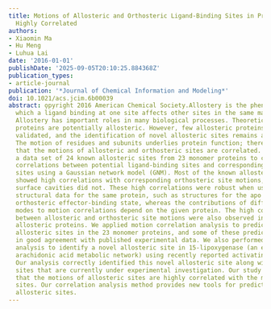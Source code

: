 ```yaml
---
title: Motions of Allosteric and Orthosteric Ligand-Binding Sites in Proteins Are
  Highly Correlated
authors:
- Xiaomin Ma
- Hu Meng
- Luhua Lai
date: '2016-01-01'
publishDate: '2025-09-05T20:10:25.884368Z'
publication_types:
- article-journal
publication: '*Journal of Chemical Information and Modeling*'
doi: 10.1021/acs.jcim.6b00039
abstract: o̧pyright 2016 American Chemical Society.Allostery is the phenomenon in
  which a ligand binding at one site affects other sites in the same macromolecule.
  Allostery has important roles in many biological processes. Theoretically, all nonfibrous
  proteins are potentially allosteric. However, few allosteric proteins have been
  validated, and the identification of novel allosteric sites remains a challenge.
  The motion of residues and subunits underlies protein function; therefore, we hypothesized
  that the motions of allosteric and orthosteric sites are correlated. We utilized
  a data set of 24 known allosteric sites from 23 monomer proteins to calculate the
  correlations between potential ligand-binding sites and corresponding orthosteric
  sites using a Gaussian network model (GNM). Most of the known allosteric site motions
  showed high correlations with corresponding orthosteric site motions, whereas other
  surface cavities did not. These high correlations were robust when using different
  structural data for the same protein, such as structures for the apo state and the
  orthosteric effector-binding state, whereas the contributions of different frequency
  modes to motion correlations depend on the given protein. The high correlations
  between allosteric and orthosteric site motions were also observed in oligomeric
  allosteric proteins. We applied motion correlation analysis to predict potential
  allosteric sites in the 23 monomer proteins, and some of these predictions were
  in good agreement with published experimental data. We also performed motion correlation
  analysis to identify a novel allosteric site in 15-lipoxygenase (an enzyme in the
  arachidonic acid metabolic network) using recently reported activating compounds.
  Our analysis correctly identified this novel allosteric site along with two other
  sites that are currently under experimental investigation. Our study demonstrates
  that the motions of allosteric sites are highly correlated with the motions of orthosteric
  sites. Our correlation analysis method provides new tools for predicting potential
  allosteric sites.
---
```


